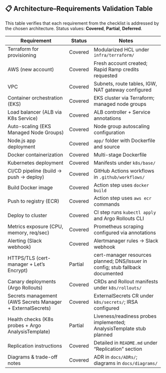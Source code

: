 ## 📋 Architecture–Requirements Validation Table

This table verifies that each requirement from the checklist is addressed by the chosen architecture. Status values: **Covered**, **Partial**, **Deferred**.

| Requirement                                              | Status     | Notes                                                                                      |
|----------------------------------------------------------|------------|--------------------------------------------------------------------------------------------|
| Terraform for provisioning                               | Covered    | Modularized HCL under `infra/terraform/`                                                   |
| AWS (new account)                                        | Covered    | Fresh account created; Rapid Ramp credits requested                                        |
| VPC                                                      | Covered    | Subnets, route tables, IGW, NAT gateway configured                                         |
| Container orchestration (EKS)                            | Covered    | EKS cluster via Terraform; managed node groups                                            |
| Load balancer (ALB via K8s Service)                      | Covered    | ALB controller + Service annotations                                                       |
| Auto-scaling (EKS Managed Node Groups)                   | Covered    | Node group autoscaling configuration                                                       |
| Node.js app deployment                                   | Covered    | `app/` folder with Dockerfile and source                                                   |
| Docker containerization                                  | Covered    | Multi-stage Dockerfile                                                                   |
| Kubernetes deployment                                    | Covered    | Manifests under `k8s/base/`                                                               |
| CI/CD pipeline (build → push → deploy)                   | Covered    | GitHub Actions workflows in `.github/workflows/`                                           |
| Build Docker image                                       | Covered    | Action step uses `docker build`                                                           |
| Push to registry (ECR)                                   | Covered    | Action step uses `aws ecr` commands                                                        |
| Deploy to cluster                                        | Covered    | CI step runs `kubectl apply` and Argo Rollouts CLI                                         |
| Metrics exposure (CPU, memory, req/sec)                  | Covered    | Prometheus scraping configured via annotations                                             |
| Alerting (Slack webhook)                                 | Covered    | Alertmanager rules → Slack webhook                                                        |
| HTTPS/TLS (cert-manager + Let’s Encrypt)                 | Partial    | cert-manager resources planned; DNS/Issuer in config; stub fallback documented             |
| Canary deployments (Argo Rollouts)                       | Covered    | CRDs and Rollout manifests under `k8s/rollouts/`                                          |
| Secrets management (AWS Secrets Manager + ExternalSecrets)| Covered    | ExternalSecrets CR under `k8s/secrets/`; IRSA configured                                    |
| Health checks (K8s probes + Argo AnalysisTemplate)       | Partial    | Liveness/readiness probes implemented; AnalysisTemplate stub planned                       |
| Replication instructions                                 | Covered    | Detailed in `README.md` under “Replication” section                                        |
| Diagrams & trade-off notes                               | Covered    | ADR in `docs/ADRs/`; diagrams in `docs/diagrams/`                                          |
